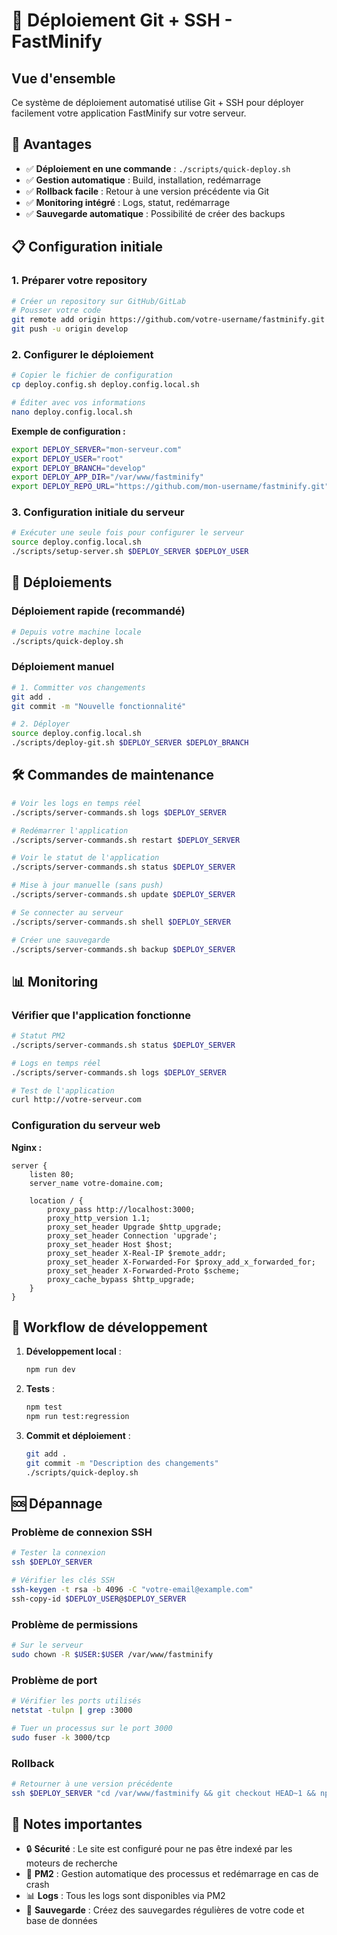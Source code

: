 # 🚀 Déploiement Git + SSH - FastMinify

## Vue d'ensemble

Ce système de déploiement automatisé utilise Git + SSH pour déployer facilement votre application FastMinify sur votre serveur.

## 🎯 Avantages

- ✅ **Déploiement en une commande** : `./scripts/quick-deploy.sh`
- ✅ **Gestion automatique** : Build, installation, redémarrage
- ✅ **Rollback facile** : Retour à une version précédente via Git
- ✅ **Monitoring intégré** : Logs, statut, redémarrage
- ✅ **Sauvegarde automatique** : Possibilité de créer des backups

## 📋 Configuration initiale

### 1. Préparer votre repository

```bash
# Créer un repository sur GitHub/GitLab
# Pousser votre code
git remote add origin https://github.com/votre-username/fastminify.git
git push -u origin develop
```

### 2. Configurer le déploiement

```bash
# Copier le fichier de configuration
cp deploy.config.sh deploy.config.local.sh

# Éditer avec vos informations
nano deploy.config.local.sh
```

**Exemple de configuration :**
```bash
export DEPLOY_SERVER="mon-serveur.com"
export DEPLOY_USER="root"
export DEPLOY_BRANCH="develop"
export DEPLOY_APP_DIR="/var/www/fastminify"
export DEPLOY_REPO_URL="https://github.com/mon-username/fastminify.git"
```

### 3. Configuration initiale du serveur

```bash
# Exécuter une seule fois pour configurer le serveur
source deploy.config.local.sh
./scripts/setup-server.sh $DEPLOY_SERVER $DEPLOY_USER
```

## 🚀 Déploiements

### Déploiement rapide (recommandé)

```bash
# Depuis votre machine locale
./scripts/quick-deploy.sh
```

### Déploiement manuel

```bash
# 1. Committer vos changements
git add .
git commit -m "Nouvelle fonctionnalité"

# 2. Déployer
source deploy.config.local.sh
./scripts/deploy-git.sh $DEPLOY_SERVER $DEPLOY_BRANCH
```

## 🛠️ Commandes de maintenance

```bash
# Voir les logs en temps réel
./scripts/server-commands.sh logs $DEPLOY_SERVER

# Redémarrer l'application
./scripts/server-commands.sh restart $DEPLOY_SERVER

# Voir le statut de l'application
./scripts/server-commands.sh status $DEPLOY_SERVER

# Mise à jour manuelle (sans push)
./scripts/server-commands.sh update $DEPLOY_SERVER

# Se connecter au serveur
./scripts/server-commands.sh shell $DEPLOY_SERVER

# Créer une sauvegarde
./scripts/server-commands.sh backup $DEPLOY_SERVER
```

## 📊 Monitoring

### Vérifier que l'application fonctionne

```bash
# Statut PM2
./scripts/server-commands.sh status $DEPLOY_SERVER

# Logs en temps réel
./scripts/server-commands.sh logs $DEPLOY_SERVER

# Test de l'application
curl http://votre-serveur.com
```

### Configuration du serveur web

**Nginx :**
```nginx
server {
    listen 80;
    server_name votre-domaine.com;
    
    location / {
        proxy_pass http://localhost:3000;
        proxy_http_version 1.1;
        proxy_set_header Upgrade $http_upgrade;
        proxy_set_header Connection 'upgrade';
        proxy_set_header Host $host;
        proxy_set_header X-Real-IP $remote_addr;
        proxy_set_header X-Forwarded-For $proxy_add_x_forwarded_for;
        proxy_set_header X-Forwarded-Proto $scheme;
        proxy_cache_bypass $http_upgrade;
    }
}
```

## 🔄 Workflow de développement

1. **Développement local** :
   ```bash
   npm run dev
   ```

2. **Tests** :
   ```bash
   npm test
   npm run test:regression
   ```

3. **Commit et déploiement** :
   ```bash
   git add .
   git commit -m "Description des changements"
   ./scripts/quick-deploy.sh
   ```

## 🆘 Dépannage

### Problème de connexion SSH
```bash
# Tester la connexion
ssh $DEPLOY_SERVER

# Vérifier les clés SSH
ssh-keygen -t rsa -b 4096 -C "votre-email@example.com"
ssh-copy-id $DEPLOY_USER@$DEPLOY_SERVER
```

### Problème de permissions
```bash
# Sur le serveur
sudo chown -R $USER:$USER /var/www/fastminify
```

### Problème de port
```bash
# Vérifier les ports utilisés
netstat -tulpn | grep :3000

# Tuer un processus sur le port 3000
sudo fuser -k 3000/tcp
```

### Rollback
```bash
# Retourner à une version précédente
ssh $DEPLOY_SERVER "cd /var/www/fastminify && git checkout HEAD~1 && npm run build && pm2 restart fastminify"
```

## 📝 Notes importantes

- 🔒 **Sécurité** : Le site est configuré pour ne pas être indexé par les moteurs de recherche
- 🔄 **PM2** : Gestion automatique des processus et redémarrage en cas de crash
- 📊 **Logs** : Tous les logs sont disponibles via PM2
- 💾 **Sauvegarde** : Créez des sauvegardes régulières de votre code et base de données
